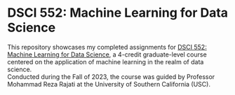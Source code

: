 # DSCI 552: Machine Learning for Data Science

This repository showcases my completed assignments for [DSCI 552: Machine Learning for Data Science](https://classes.usc.edu/term-20233/course/dsci-552/), a 4-credit graduate-level course centered on the application of machine learning in the realm of data science.<br>
Conducted during the Fall of 2023, the course was guided by Professor Mohammad Reza Rajati at the University of Southern California (USC).
